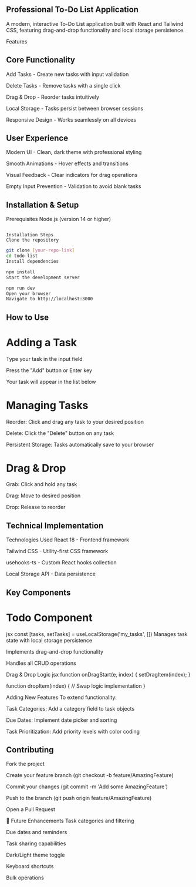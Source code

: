 ## Professional To-Do List Application
A modern, interactive To-Do List application built with React and Tailwind CSS, featuring drag-and-drop functionality and local storage persistence.

Features

## Core Functionality
Add Tasks - Create new tasks with input validation

Delete Tasks - Remove tasks with a single click

Drag & Drop - Reorder tasks intuitively

Local Storage - Tasks persist between browser sessions

Responsive Design - Works seamlessly on all devices

## User Experience

Modern UI - Clean, dark theme with professional styling

Smooth Animations - Hover effects and transitions

Visual Feedback - Clear indicators for drag operations

Empty Input Prevention - Validation to avoid blank tasks


## Installation & Setup

Prerequisites
Node.js (version 14 or higher)

```npm or yarn

Installation Steps
Clone the repository
```
```bash
git clone [your-repo-link]
cd todo-list
Install dependencies
```
```bash
npm install
Start the development server
```

```bash
npm run dev
Open your browser
Navigate to http://localhost:3000
```

## How to Use

# Adding a Task

Type your task in the input field

Press the "Add" button or Enter key

Your task will appear in the list below

# Managing Tasks
Reorder: Click and drag any task to your desired position

Delete: Click the "Delete" button on any task

Persistent Storage: Tasks automatically save to your browser

# Drag & Drop
Grab: Click and hold any task

Drag: Move to desired position

Drop: Release to reorder

## Technical Implementation
Technologies Used
React 18 - Frontend framework

Tailwind CSS - Utility-first CSS framework

usehooks-ts - Custom React hooks collection

Local Storage API - Data persistence

## Key Components
# Todo Component
jsx
const [tasks, setTasks] = useLocalStorage('my_tasks', [])
Manages task state with local storage persistence

Implements drag-and-drop functionality

Handles all CRUD operations

Drag & Drop Logic
jsx
function onDragStart(e, index) {
    setDragItem(index);
}

function dropItem(index) {
    // Swap logic implementation
}

Adding New Features
To extend functionality:

Task Categories: Add a category field to task objects

Due Dates: Implement date picker and sorting

Task Prioritization: Add priority levels with color coding


## Contributing
Fork the project

Create your feature branch (git checkout -b feature/AmazingFeature)

Commit your changes (git commit -m 'Add some AmazingFeature')

Push to the branch (git push origin feature/AmazingFeature)

Open a Pull Request


🔮 Future Enhancements
Task categories and filtering

Due dates and reminders

Task sharing capabilities

Dark/Light theme toggle

Keyboard shortcuts

Bulk operations